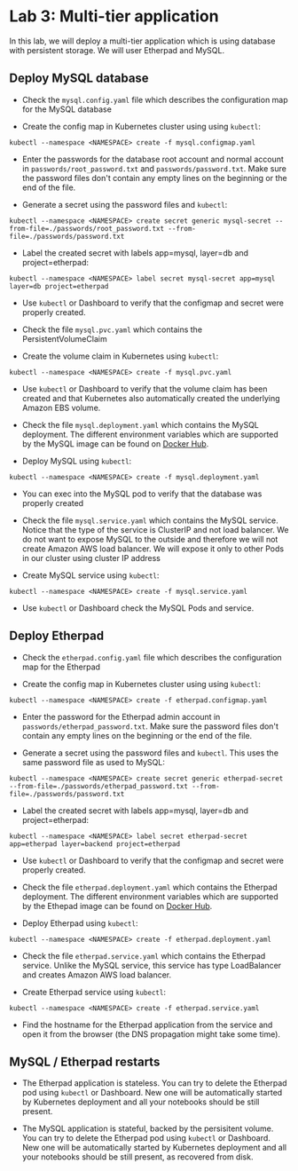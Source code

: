 # Lab 3: Multi-tier application

In this lab, we will deploy a multi-tier application which is using database with persistent storage. We will user Etherpad and MySQL.

## Deploy MySQL database

* Check the `mysql.config.yaml` file which describes the configuration map for the MySQL database

* Create the config map in Kubernetes cluster using using `kubectl`:
```
kubectl --namespace <NAMESPACE> create -f mysql.configmap.yaml
```

* Enter the passwords for the database root account and normal account in `passwords/root_password.txt` and `passwords/password.txt`. Make sure the password files don't contain any empty lines on the beginning or the end of the file.

* Generate a secret using the password files and `kubectl`:
```
kubectl --namespace <NAMESPACE> create secret generic mysql-secret --from-file=./passwords/root_password.txt --from-file=./passwords/password.txt
```

* Label the created secret with labels app=mysql, layer=db and project=etherpad:
```
kubectl --namespace <NAMESPACE> label secret mysql-secret app=mysql layer=db project=etherpad
```

* Use `kubectl` or Dashboard to verify that the configmap and secret were properly created.

* Check the file `mysql.pvc.yaml` which contains the PersistentVolumeClaim

* Create the volume claim in Kubernetes using `kubectl`:
```
kubectl --namespace <NAMESPACE> create -f mysql.pvc.yaml
```

* Use `kubectl` or Dashboard to verify that the volume claim has been created and that Kubernetes also automatically created the underlying Amazon EBS volume.

* Check the file `mysql.deployment.yaml` which contains the MySQL deployment. The different environment variables which are supported by the MySQL image can be found on [Docker Hub](https://hub.docker.com/_/mysql/).

* Deploy MySQL using `kubectl`:
```
kubectl --namespace <NAMESPACE> create -f mysql.deployment.yaml
```

* You can exec into the MySQL pod to verify that the database was properly created

* Check the file `mysql.service.yaml` which contains the MySQL service. Notice that the type of the service is ClusterIP and not load balancer. We do not want to expose MySQL to the outside and therefore we will not create Amazon AWS load balancer. We will expose it only to other Pods in our cluster using cluster IP address

* Create MySQL service using `kubectl`:
```
kubectl --namespace <NAMESPACE> create -f mysql.service.yaml
```

* Use `kubectl` or Dashboard check the MySQL Pods and service.

## Deploy Etherpad

* Check the `etherpad.config.yaml` file which describes the configuration map for the Etherpad

* Create the config map in Kubernetes cluster using using `kubectl`:
```
kubectl --namespace <NAMESPACE> create -f etherpad.configmap.yaml
```

* Enter the password for the Etherpad admin account in `passwords/etherpad_password.txt`. Make sure the password files don't contain any empty lines on the beginning or the end of the file.

* Generate a secret using the password files and `kubectl`. This uses the same password file as used to MySQL:
```
kubectl --namespace <NAMESPACE> create secret generic etherpad-secret --from-file=./passwords/etherpad_password.txt --from-file=./passwords/password.txt
```

* Label the created secret with labels app=mysql, layer=db and project=etherpad:
```
kubectl --namespace <NAMESPACE> label secret etherpad-secret app=etherpad layer=backend project=etherpad
```

* Use `kubectl` or Dashboard to verify that the configmap and secret were properly created.

* Check the file `etherpad.deployment.yaml` which contains the Etherpad deployment. The different environment variables which are supported by the Ethepad image can be found on [Docker Hub](https://hub.docker.com/r/tvelocity/etherpad-lite/).

* Deploy Etherpad using `kubectl`:
```
kubectl --namespace <NAMESPACE> create -f etherpad.deployment.yaml
```

* Check the file `etherpad.service.yaml` which contains the Etherpad service. Unlike the MySQL service, this service has type LoadBalancer and creates Amazon AWS load balancer.

* Create Etherpad service using `kubectl`:
```
kubectl --namespace <NAMESPACE> create -f etherpad.service.yaml
```

* Find the hostname for the Etherpad application from the service and open it from the browser (the DNS propagation might take some time).

## MySQL / Etherpad restarts

* The Etherpad application is stateless. You can try to delete the Etherpad pod using `kubectl` or Dashboard. New one will be automatically started by Kubernetes deployment and all your notebooks should be still present.

* The MySQL application is stateful, backed by the persisitent volume. You can try to delete the Etherpad pod using `kubectl` or Dashboard. New one will be automatically started by Kubernetes deployment and all your notebooks should be still present, as recovered from disk.
